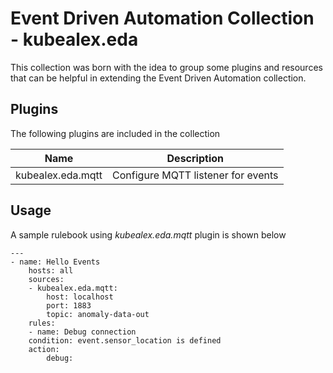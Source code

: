 # Event Driven Automation Collection - kubealex.eda

This collection was born with the idea to group some plugins and resources that can be helpful in extending the Event Driven Automation collection.


## Plugins

The following plugins are included in the collection

| Name | Description |
|-|-|
| kubealex.eda.mqtt | Configure MQTT listener for events |

## Usage

A sample rulebook using *kubealex.eda.mqtt* plugin is shown below

    ---
    - name: Hello Events
        hosts: all
        sources:
        - kubealex.eda.mqtt:
            host: localhost
            port: 1883
            topic: anomaly-data-out
        rules:
        - name: Debug connection
        condition: event.sensor_location is defined
        action:
            debug: